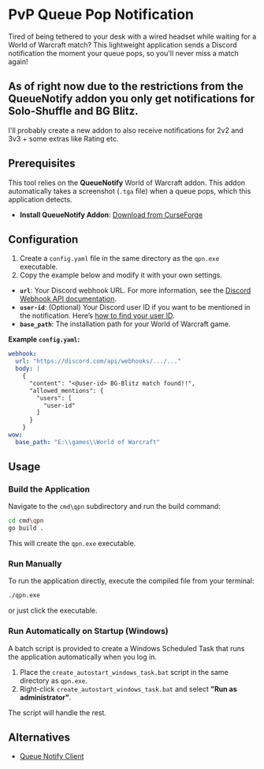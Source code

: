 # PvP Queue Pop Notification

Tired of being tethered to your desk with a wired headset while waiting for a World of Warcraft match? This lightweight application sends a Discord notification the moment your queue pops, so you'll never miss a match again!

As of right now due to the restrictions from the QueueNotify addon you only get notifications for Solo-Shuffle and BG Blitz.
---
I'll probably create a new addon to also receive notifications for 2v2 and 3v3 + some extras like Rating etc.


## Prerequisites

This tool relies on the **QueueNotify** World of Warcraft addon. This addon automatically takes a screenshot (`.tga` file) when a queue pops, which this application detects.

- **Install QueueNotify Addon**: [Download from CurseForge](https://www.curseforge.com/wow/addons/queuenotify)

## Configuration

1.  Create a `config.yaml` file in the same directory as the `qpn.exe` executable.
2.  Copy the example below and modify it with your own settings.

-   **`url`**: Your Discord webhook URL. For more information, see the [Discord Webhook API documentation](https://discord.com/developers/docs/resources/webhook).
-   **`user-id`**: (Optional) Your Discord user ID if you want to be mentioned in the notification. Here’s [how to find your user ID](https://support.discord.com/hc/en-us/articles/206346498-Where-can-I-find-my-User-Server-Message-ID).
-   **`base_path`**: The installation path for your World of Warcraft game.

**Example `config.yaml`:**
```yaml
webhook:
  url: "https://discord.com/api/webhooks/.../..."
  body: |
    {
      "content": "<@user-id> BG-Blitz match found!!",
      "allowed_mentions": {
        "users": [
          "user-id"
        ]
      }
    }
wow:
  base_path: "E:\\games\\World of Warcraft"
```

## Usage

### Build the Application
Navigate to the `cmd\qpn` subdirectory and run the build command:
```sh
cd cmd\qpn
go build .
```
This will create the `qpn.exe` executable.

### Run Manually
To run the application directly, execute the compiled file from your terminal:
```sh
./qpn.exe
```
or just click the executable.

### Run Automatically on Startup (Windows)
A batch script is provided to create a Windows Scheduled Task that runs the application automatically when you log in.

1.  Place the `create_autostart_windows_task.bat` script in the same directory as `qpn.exe`.
2.  Right-click `create_autostart_windows_task.bat` and select **"Run as administrator"**.

The script will handle the rest.

## Alternatives
* [Queue Notify Client](https://github.com/rudikiaz/queue-notify-client)
 
